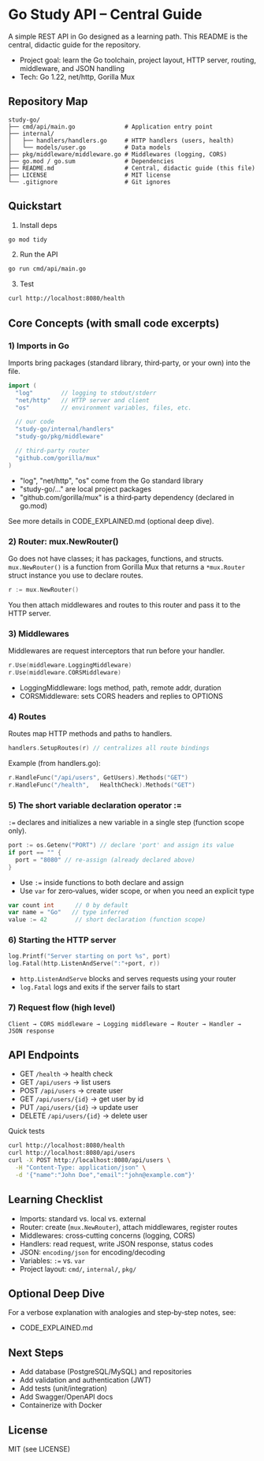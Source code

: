# Go Study API – Central Guide

A simple REST API in Go designed as a learning path. This README is the central, didactic guide for the repository.

- Project goal: learn the Go toolchain, project layout, HTTP server, routing, middleware, and JSON handling
- Tech: Go 1.22, net/http, Gorilla Mux

## Repository Map

```
study-go/
├── cmd/api/main.go              # Application entry point
├── internal/
│   ├── handlers/handlers.go     # HTTP handlers (users, health)
│   └── models/user.go           # Data models
├── pkg/middleware/middleware.go # Middlewares (logging, CORS)
├── go.mod / go.sum              # Dependencies
├── README.md                    # Central, didactic guide (this file)
├── LICENSE                      # MIT license
└── .gitignore                   # Git ignores
```

## Quickstart

1) Install deps
```bash
go mod tidy
```
2) Run the API
```bash
go run cmd/api/main.go
```
3) Test
```bash
curl http://localhost:8080/health
```

## Core Concepts (with small code excerpts)

### 1) Imports in Go
Imports bring packages (standard library, third‑party, or your own) into the file.
```go
import (
  "log"        // logging to stdout/stderr
  "net/http"   // HTTP server and client
  "os"         // environment variables, files, etc.

  // our code
  "study-go/internal/handlers"
  "study-go/pkg/middleware"

  // third-party router
  "github.com/gorilla/mux"
)
```
- "log", "net/http", "os" come from the Go standard library
- "study-go/..." are local project packages
- "github.com/gorilla/mux" is a third‑party dependency (declared in go.mod)

See more details in CODE_EXPLAINED.md (optional deep dive).

### 2) Router: mux.NewRouter()
Go does not have classes; it has packages, functions, and structs. `mux.NewRouter()` is a function from Gorilla Mux that returns a `*mux.Router` struct instance you use to declare routes.
```go
r := mux.NewRouter()
```
You then attach middlewares and routes to this router and pass it to the HTTP server.

### 3) Middlewares
Middlewares are request interceptors that run before your handler.
```go
r.Use(middleware.LoggingMiddleware)
r.Use(middleware.CORSMiddleware)
```
- LoggingMiddleware: logs method, path, remote addr, duration
- CORSMiddleware: sets CORS headers and replies to OPTIONS

### 4) Routes
Routes map HTTP methods and paths to handlers.
```go
handlers.SetupRoutes(r) // centralizes all route bindings
```
Example (from handlers.go):
```go
r.HandleFunc("/api/users", GetUsers).Methods("GET")
r.HandleFunc("/health",   HealthCheck).Methods("GET")
```

### 5) The short variable declaration operator :=
`:=` declares and initializes a new variable in a single step (function scope only).
```go
port := os.Getenv("PORT") // declare 'port' and assign its value
if port == "" {
  port = "8080" // re-assign (already declared above)
}
```
- Use `:=` inside functions to both declare and assign
- Use `var` for zero‑values, wider scope, or when you need an explicit type
```go
var count int      // 0 by default
var name = "Go"   // type inferred
value := 42        // short declaration (function scope)
```

### 6) Starting the HTTP server
```go
log.Printf("Server starting on port %s", port)
log.Fatal(http.ListenAndServe(":"+port, r))
```
- `http.ListenAndServe` blocks and serves requests using your router
- `log.Fatal` logs and exits if the server fails to start

### 7) Request flow (high level)
```
Client → CORS middleware → Logging middleware → Router → Handler → JSON response
```

## API Endpoints

- GET `/health` → health check
- GET `/api/users` → list users
- POST `/api/users` → create user
- GET `/api/users/{id}` → get user by id
- PUT `/api/users/{id}` → update user
- DELETE `/api/users/{id}` → delete user

Quick tests
```bash
curl http://localhost:8080/health
curl http://localhost:8080/api/users
curl -X POST http://localhost:8080/api/users \
  -H "Content-Type: application/json" \
  -d '{"name":"John Doe","email":"john@example.com"}'
```

## Learning Checklist

- Imports: standard vs. local vs. external
- Router: create (`mux.NewRouter`), attach middlewares, register routes
- Middlewares: cross‑cutting concerns (logging, CORS)
- Handlers: read request, write JSON response, status codes
- JSON: `encoding/json` for encoding/decoding
- Variables: `:=` vs. `var`
- Project layout: `cmd/`, `internal/`, `pkg/`

## Optional Deep Dive

For a verbose explanation with analogies and step‑by‑step notes, see:
- CODE_EXPLAINED.md

## Next Steps

- Add database (PostgreSQL/MySQL) and repositories
- Add validation and authentication (JWT)
- Add tests (unit/integration)
- Add Swagger/OpenAPI docs
- Containerize with Docker

## License

MIT (see LICENSE) 